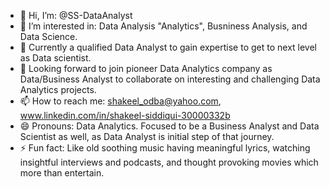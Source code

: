 - 👋 Hi, I’m: @SS-DataAnalyst
- 👀 I’m interested in: Data Analysis "Analytics", Busniness Analysis, and Data Science.
- 🌱 Currently a qualified Data Analyst  to gain expertise to get to next level as Data scientist.
- 💞️ Looking forward to join pioneer Data Analytics company as Data/Business Analyst to collaborate on interesting and challenging Data Analytics projects.
- 📫 How to reach me: shakeel_odba@yahoo.com, www.linkedin.com/in/shakeel-siddiqui-30000332b
- 😄 Pronouns: Data Analytics. Focused to be a Business Analyst and Data Scientist as well, as Data Analyst is initial step of that journey.
- ⚡ Fun fact: Like old soothing music having meaningful lyrics, watching insightful interviews and podcasts, and thought provoking movies which more than entertain.

<!---
SS-DataAnalyst/SS-DataAnalyst is a ✨ special ✨ repository because its `README.md` (this file) appears on your GitHub profile.
You can click the Preview link to take a look at your changes.
--->
